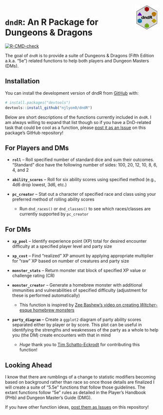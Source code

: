 
<!-- README.md is generated from README.Rmd. Please edit that file -->

<img src="inst/images/dndR_hex.png" align = "right" width = "15%" />

# `dndR`: An R Package for Dungeons & Dragons

<!-- badges: start -->

[![R-CMD-check](https://github.com/njlyon0/dndR/workflows/R-CMD-check/badge.svg)](https://github.com/njlyon0/dndR/actions)
<!-- badges: end -->

The goal of `dndR` is to provide a suite of Dungeons & Dragons (Fifth
Edition a.k.a. “5e”) related functions to help both players and Dungeon
Masters (DMs).

## Installation

You can install the development version of dndR from
[GitHub](https://github.com/) with:

``` r
# install.packages("devtools")
devtools::install_github("njlyon0/dndR")
```

Below are short descriptions of the functions currently included in
`dndR`. I am always willing to expand that list though so if you have a
DnD-related task that could be cool as a function, please [post it as an
Issue](https://github.com/njlyon0/dndR/issues) on this package’s GitHub
repository!

## For Players and DMs

-   **`roll`** – Roll specified number of standard dice and sum their
    outcomes. “Standard” dice have the following number of sides: 100,
    20, 12, 10, 8, 6, 4, and 2

-   **`ability_scores`** – Roll for six ability scores using specified
    method (e.g., 4d6 drop lowest, 3d6, etc.)

-   **`pc_creator`** – Stat out a character of specified race and class
    using your preferred method of rolling ability scores

    -   Run `dnd_races()` or `dnd_classes()` to see which races/classes
        are currently supported by `pc_creator`

## For DMs

-   **`xp_pool`** – Identify experience point (XP) total for desired
    encounter difficulty at a specified player level and party size

-   **`xp_cost`** – Find “realized” XP amount by applying appropriate
    multiplier for “raw” XP based on number of creatures and party size

-   **`monster_stats`** – Return monster stat block of specified XP
    value or challenge rating (CR)

-   **`monster_creator`** – Generate a homebrew monster with additional
    immunities and vulnerabilities of specified difficulty (adjustment
    for these is performed automatically)

    -   This function is inspired by [Zee Bashew’s video on creating
        *Witcher*-esque homebrew
        monsters](https://www.youtube.com/watch?v=GhjkPv4qo5w)

-   **`party_diagram`** – Create a `ggplot2` diagram of party ability
    scores separated either by player or by score. This plot can be
    useful in identifying the strengths and weaknesses of the party as a
    whole to help you (the DM) create encounters with that in mind

    -   *Huge* thank you to [Tim Schatto-Eckrodt](https://kudusch.de/)
        for contributing this function!

## Looking Ahead

I know that there are rumblings of a change to statistic modifiers
becoming based on background rather than race so once those details are
finalized I will create a suite of “5.5e” functions that follow those
guidelines. The extant functions follow “5e” rules as detailed in the
Player’s Handbook (PHb) and Dungeon Master’s Guide (DMG).

If you have other function ideas, [post them as
Issues](https://github.com/njlyon0/dndR/issues) on this repository!
